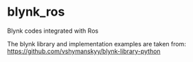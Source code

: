 # blynk_ros
Blynk codes integrated with Ros

The blynk library and implementation examples are taken from: 
https://github.com/vshymanskyy/blynk-library-python
